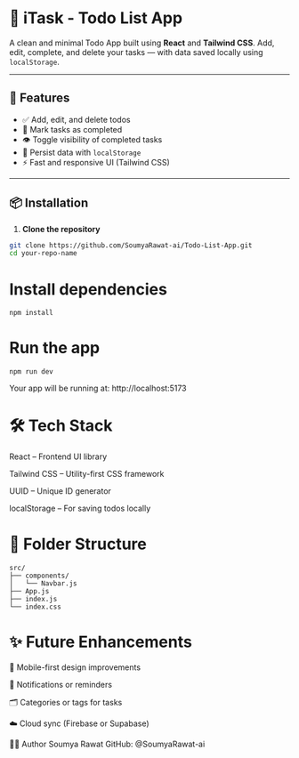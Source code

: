 # 📝 iTask - Todo List App

A clean and minimal Todo App built using **React** and **Tailwind CSS**. Add, edit, complete, and delete your tasks — with data saved locally using `localStorage`.

---

## 🚀 Features

- ✅ Add, edit, and delete todos
- 📌 Mark tasks as completed
- 👁️ Toggle visibility of completed tasks
- 💾 Persist data with `localStorage`
- ⚡ Fast and responsive UI (Tailwind CSS)

---

## 📦 Installation

1. **Clone the repository**

``` bash
git clone https://github.com/SoumyaRawat-ai/Todo-List-App.git
cd your-repo-name
```
# Install dependencies

```
npm install
```
# Run the app
```
npm run dev
```
Your app will be running at: http://localhost:5173
# 🛠️ Tech Stack
  React – Frontend UI library
    
  Tailwind CSS – Utility-first CSS framework
    
  UUID – Unique ID generator
    
  localStorage – For saving todos locally


# 🧩 Folder Structure
```
src/
├── components/
│   └── Navbar.js
├── App.js
├── index.js
└── index.css
```
# ✨ Future Enhancements
📱 Mobile-first design improvements

🔔 Notifications or reminders

🗂️ Categories or tags for tasks

☁️ Cloud sync (Firebase or Supabase)

🙋‍♂️ Author
Soumya Rawat
GitHub: @SoumyaRawat-ai








